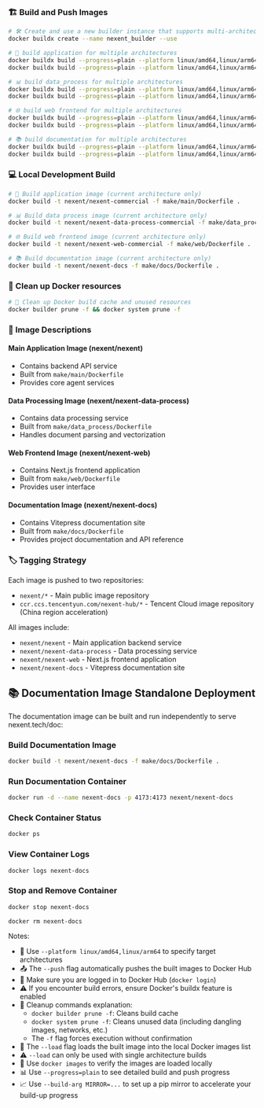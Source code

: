 ### 🏗️ Build and Push Images

```bash
# 🛠️ Create and use a new builder instance that supports multi-architecture builds
docker buildx create --name nexent_builder --use

# 🚀 build application for multiple architectures
docker buildx build --progress=plain --platform linux/amd64,linux/arm64 -t nexent/nexent-commercial -f make/main/Dockerfile . --push
docker buildx build --progress=plain --platform linux/amd64,linux/arm64 -t ccr.ccs.tencentyun.com/nexent-hub/nexent -f make/web/Dockerfile . --push

# 📊 build data_process for multiple architectures
docker buildx build --progress=plain --platform linux/amd64,linux/arm64 -t nexent/nexent-data-process-commercial -f make/data_process/Dockerfile . --push
docker buildx build --progress=plain --platform linux/amd64,linux/arm64 -t ccr.ccs.tencentyun.com/nexent-hub/nexent-data-process -f make/web/Dockerfile . --push

# 🌐 build web frontend for multiple architectures
docker buildx build --progress=plain --platform linux/amd64,linux/arm64 -t nexent/nexent-web-commercial -f make/web/Dockerfile . --push
docker buildx build --progress=plain --platform linux/amd64,linux/arm64 -t ccr.ccs.tencentyun.com/nexent-hub/nexent-web -f make/web/Dockerfile . --push

# 📚 build documentation for multiple architectures
docker buildx build --progress=plain --platform linux/amd64,linux/arm64 -t nexent/nexent-docs -f make/docs/Dockerfile . --push
docker buildx build --progress=plain --platform linux/amd64,linux/arm64 -t ccr.ccs.tencentyun.com/nexent-hub/nexent-docs -f make/docs/Dockerfile . --push
```

### 💻 Local Development Build

```bash
# 🚀 Build application image (current architecture only)
docker build -t nexent/nexent-commercial -f make/main/Dockerfile .

# 📊 Build data process image (current architecture only)
docker build -t nexent/nexent-data-process-commercial -f make/data_process/Dockerfile .

# 🌐 Build web frontend image (current architecture only)
docker build -t nexent/nexent-web-commercial -f make/web/Dockerfile .

# 📚 Build documentation image (current architecture only)
docker build -t nexent/nexent-docs -f make/docs/Dockerfile .
```

### 🧹 Clean up Docker resources

```bash
# 🧼 Clean up Docker build cache and unused resources
docker builder prune -f && docker system prune -f
```

### 🔧 Image Descriptions

#### Main Application Image (nexent/nexent)
- Contains backend API service
- Built from `make/main/Dockerfile`
- Provides core agent services

#### Data Processing Image (nexent/nexent-data-process)
- Contains data processing service
- Built from `make/data_process/Dockerfile`
- Handles document parsing and vectorization

#### Web Frontend Image (nexent/nexent-web)
- Contains Next.js frontend application
- Built from `make/web/Dockerfile`
- Provides user interface

#### Documentation Image (nexent/nexent-docs)
- Contains Vitepress documentation site
- Built from `make/docs/Dockerfile`
- Provides project documentation and API reference

### 🏷️ Tagging Strategy

Each image is pushed to two repositories:
- `nexent/*` - Main public image repository
- `ccr.ccs.tencentyun.com/nexent-hub/*` - Tencent Cloud image repository (China region acceleration)

All images include:
- `nexent/nexent` - Main application backend service
- `nexent/nexent-data-process` - Data processing service
- `nexent/nexent-web` - Next.js frontend application
- `nexent/nexent-docs` - Vitepress documentation site

## 📚 Documentation Image Standalone Deployment

The documentation image can be built and run independently to serve nexent.tech/doc:

### Build Documentation Image

```bash
docker build -t nexent/nexent-docs -f make/docs/Dockerfile .
```

### Run Documentation Container

```bash
docker run -d --name nexent-docs -p 4173:4173 nexent/nexent-docs
```

### Check Container Status

```bash
docker ps
```

### View Container Logs

```bash
docker logs nexent-docs
```

### Stop and Remove Container

```bash
docker stop nexent-docs
```

```bash
docker rm nexent-docs
```

Notes:
- 🔧 Use `--platform linux/amd64,linux/arm64` to specify target architectures
- 📤 The `--push` flag automatically pushes the built images to Docker Hub
- 🔑 Make sure you are logged in to Docker Hub (`docker login`)
- ⚠️ If you encounter build errors, ensure Docker's buildx feature is enabled
- 🧹 Cleanup commands explanation:
  - `docker builder prune -f`: Cleans build cache
  - `docker system prune -f`: Cleans unused data (including dangling images, networks, etc.)
  - The `-f` flag forces execution without confirmation
- 🔧 The `--load` flag loads the built image into the local Docker images list
- ⚠️ `--load` can only be used with single architecture builds
- 📝 Use `docker images` to verify the images are loaded locally
- 📊 Use `--progress=plain` to see detailed build and push progress
- 📈 Use `--build-arg MIRROR=...` to set up a pip mirror to accelerate your build-up progress